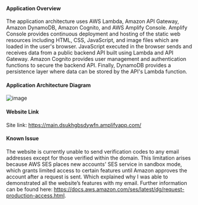 #### Application Overview
The application architecture uses AWS Lambda, Amazon API Gateway, Amazon DynamoDB, Amazon Cognito, and AWS Amplify Console. Amplify Console provides continuous deployment and hosting of the static web resources including HTML, CSS, JavaScript, and image files which are loaded in the user's browser. JavaScript executed in the browser sends and receives data from a public backend API built using Lambda and API Gateway. Amazon Cognito provides user management and authentication functions to secure the backend API. Finally, DynamoDB provides a persistence layer where data can be stored by the API's Lambda function.
#### Application Architecture Diagram
![image](https://github.com/hhoang91/wildrydes-site/assets/102393576/9de5cd74-9375-4763-b563-0055f48d0b41)
#### Website Link
Site link: https://main.dsukhgbsdywfn.amplifyapp.com/
#### Known Issue
The website is currently unable to send verification codes to any email addresses except for those verified within the domain. This limitation arises because AWS SES places new accounts' SES service in sandbox mode, which grants limited access to certain features until Amazon approves the account after a request is sent. Which explained why I was able to demonstrated all the website’s features with my email. Further information can be found here: https://docs.aws.amazon.com/ses/latest/dg/request-production-access.html.
